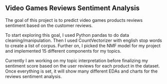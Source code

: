 ## Video Games Reviews Sentiment Analysis

The goal of this project is to predict video games products reviews sentiment based on the customer reviews.

To start exploring this goal, I used Python pandas to do data cleaning/manipulation. Then I used CountVectorizer with english stop words to create a list of corpus. Further on, I picked the NMF model for my project and implemented 15 different components for my topics.

Currently I am working on my topic interpretation before finalizing my sentiment score based on the user reviews for each product in the dataset. Once everything is set, it will show many different EDAs and charts for the reviews sentiment analysis.
